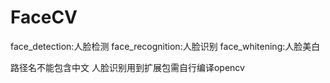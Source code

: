 ﻿# FaceCV

face_detection:人脸检测
face_recognition:人脸识别
face_whitening:人脸美白

路径名不能包含中文
人脸识别用到扩展包需自行编译opencv